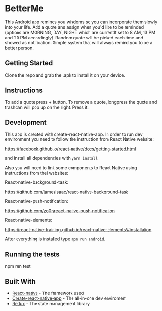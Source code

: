 # BetterMe

This Android app reminds you wisdoms so you can incorporate them slowly into your life. Add a quote ans assign when you'd like to be reminded (options are MORNING, DAY, NIGHT which are currentlt set to 8 AM, 13 PM and 20 PM accordingly). Random quote will be picked each time and showed as notification. Simple system that will always remind you to be a better person.

## Getting Started

Clone the repo and grab the .apk to install it on your device.

## Instructions

To add a quote press + button.
To remove a quote, longpress the quote and trashcan will pop up on the right. Press it.


## Development

This app is created with create-react-native-app. In order to run dev environment you need to follow the instruction from React Native website:

https://facebook.github.io/react-native/docs/getting-started.html

and install all dependencies with ```yarn install```

Also you will need to link some components to React Native using instructions from thei websites:

React-native-background-task:

https://github.com/jamesisaac/react-native-background-task

React-native-push-notification:

https://github.com/zo0r/react-native-push-notification

React-native-elements: 

https://react-native-training.github.io/react-native-elements/#installation


After everything is installed type `npm run android`.

## Running the tests

npm run test


## Built With

* [React-native](https://github.com/facebook/react-native) - The framework used
* [Create-react-native-app](https://github.com/react-community/create-react-native-app) - The all-in-one dev enviroment
* [Redux](https://redux.js.org) - The state management library
